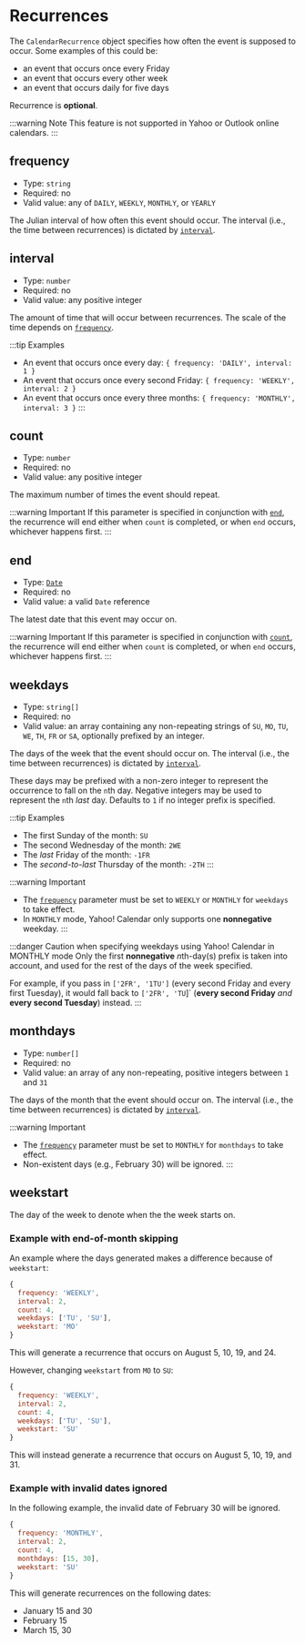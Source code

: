 # Recurrences

The `CalendarRecurrence` object specifies how often the event is supposed to occur. Some examples of this could be:

* an event that occurs once every Friday
* an event that occurs every other week
* an event that occurs daily for five days

Recurrence is **optional**.

:::warning Note
This feature is not supported in Yahoo or Outlook online calendars.
:::

## frequency

* Type: `string`
* Required: no
* Valid value: any of `DAILY`, `WEEKLY`, `MONTHLY`, or `YEARLY`

The Julian interval of how often this event should occur. The interval (i.e., the time between recurrences) is dictated by [`interval`](#interval).

## interval

* Type: `number`
* Required: no
* Valid value: any positive integer

The amount of time that will occur between recurrences. The scale of the time depends on [`frequency`](#frequency).

:::tip Examples
* An event that occurs once every day: `{ frequency: 'DAILY', interval: 1 }`
* An event that occurs once every second Friday: `{ frequency: 'WEEKLY', interval: 2 }`
* An event that occurs once every three months: `{ frequency: 'MONTHLY', interval: 3 }`
:::

## count

* Type: `number`
* Required: no
* Valid value: any positive integer

The maximum number of times the event should repeat.

:::warning Important
If this parameter is specified in conjunction with [`end`](#end), the recurrence will end either when `count` is completed, or when `end` occurs, whichever happens first.
:::

## end

* Type: [`Date`](https://developer.mozilla.org/en-US/docs/Web/JavaScript/Reference/Global_Objects/Date)
* Required: no
* Valid value: a valid `Date` reference

The latest date that this event may occur on.

:::warning Important
If this parameter is specified in conjunction with [`count`](#count), the recurrence will end either when `count` is completed, or when `end` occurs, whichever happens first.
:::

## weekdays

* Type: `string[]`
* Required: no
* Valid value: an array containing any non-repeating strings of `SU`, `MO`, `TU`, `WE`, `TH`, `FR` or `SA`, optionally prefixed by an integer.

The days of the week that the event should occur on. The interval (i.e., the time between recurrences) is dictated by [`interval`](#interval).

These days may be prefixed with a non-zero integer to represent the occurrence to fall on the `n`th day. Negative integers may be used to represent the `n`th *last* day. Defaults to `1` if no integer prefix is specified.

:::tip Examples
* The first Sunday of the month: `SU`
* The second Wednesday of the month: `2WE`
* The *last* Friday of the month: `-1FR`
* The *second-to-last* Thursday of the month: `-2TH`
:::

:::warning Important
* The [`frequency`](#frequency) parameter must be set to `WEEKLY` or `MONTHLY` for `weekdays` to take effect.
* In `MONTHLY` mode, Yahoo! Calendar only supports one **nonnegative** weekday.
:::

:::danger Caution when specifying weekdays using Yahoo! Calendar in MONTHLY mode
Only the first **nonnegative** *n*th-day(s) prefix is taken into account, and used for the rest of the days of the week specified.

For example, if you pass in `['2FR', '1TU']` (every second Friday and every first Tuesday), it would fall back to `['2FR', 'TU`]` (**every second Friday** *and* **every second Tuesday**) instead.
:::

## monthdays

* Type: `number[]`
* Required: no
* Valid value: an array of any non-repeating, positive integers between `1` and `31`

The days of the month that the event should occur on. The interval (i.e., the time between recurrences) is dictated by [`interval`](#interval).

:::warning Important
* The [`frequency`](#frequency) parameter must be set to `MONTHLY` for `monthdays` to take effect.
* Non-existent days (e.g., February 30) will be ignored.
:::

## weekstart

The day of the week to denote when the the week starts on.

### Example with end-of-month skipping

An example where the days generated makes a difference because of `weekstart`:

```js
{
  frequency: 'WEEKLY',
  interval: 2,
  count: 4,
  weekdays: ['TU', 'SU'],
  weekstart: 'MO'
}
```

This will generate a recurrence that occurs on August 5, 10, 19, and 24.

However, changing `weekstart` from `MO` to `SU`:

```js
{
  frequency: 'WEEKLY',
  interval: 2,
  count: 4,
  weekdays: ['TU', 'SU'],
  weekstart: 'SU'
}
```

This will instead generate a recurrence that occurs on August 5, 10, 19, and 31.

### Example with invalid dates ignored

In the following example, the invalid date of February 30 will be ignored.

```js
{
  frequency: 'MONTHLY',
  interval: 2,
  count: 4,
  monthdays: [15, 30],
  weekstart: 'SU'
}
```

This will generate recurrences on the following dates:

* January 15 and 30
* February 15
* March 15, 30
